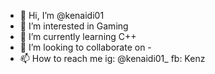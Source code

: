 - 👋 Hi, I’m @kenaidi01
- 👀 I’m interested in Gaming
- 🌱 I’m currently learning C++
- 💞️ I’m looking to collaborate on -
- 📫 How to reach me 
ig: @kenaidi01_
fb: Kenz

<!---
kenaidi01/kenaidi01 is a ✨ special ✨ repository because its `README.md` (this file) appears on your GitHub profile.
You can click the Preview link to take a look at your changes.
--->
